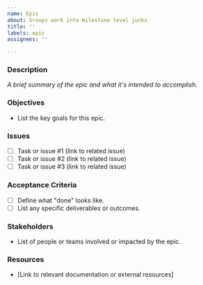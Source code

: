 ```yaml
---
name: Epic
about: Groups work into milestone level junks
title: ''
labels: epic
assignees: ''

---
```


### Description
_A brief summary of the epic and what it's intended to accomplish._

### Objectives
- List the key goals for this epic.

### Issues
- [ ] Task or issue #1 (link to related issue)
- [ ] Task or issue #2 (link to related issue)
- [ ] Task or issue #3 (link to related issue)

### Acceptance Criteria
- [ ] Define what "done" looks like.
- [ ] List any specific deliverables or outcomes.

### Stakeholders
- List of people or teams involved or impacted by the epic.

### Resources
- [Link to relevant documentation or external resources]



